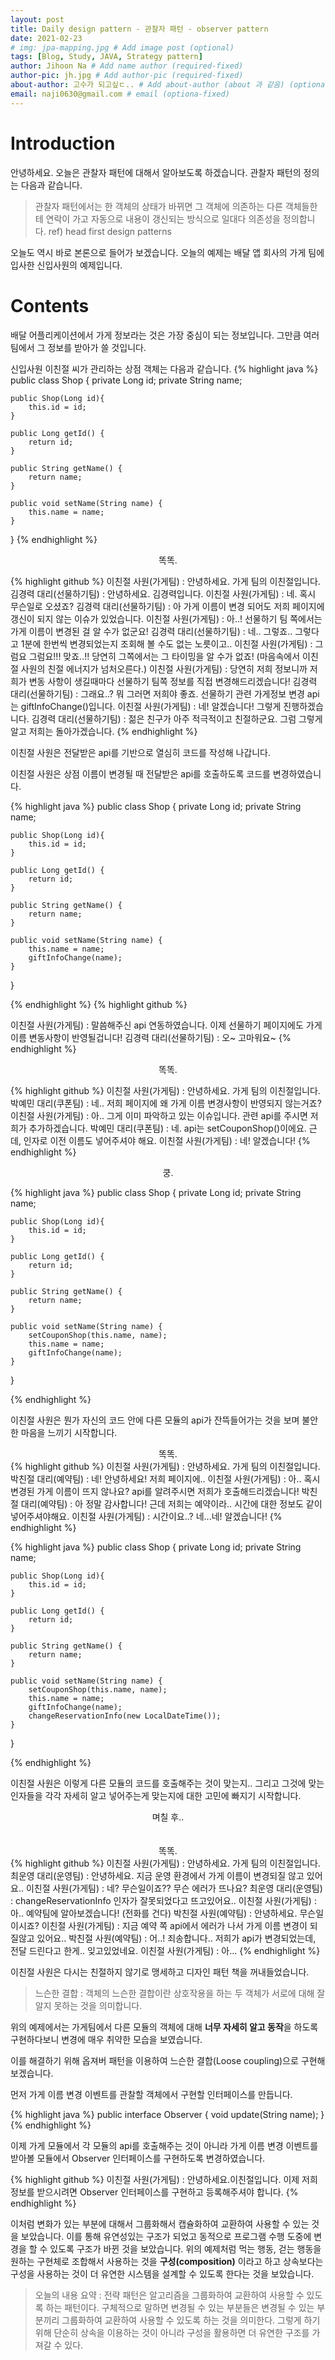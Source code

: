 ```yaml
---
layout: post
title: Daily design pattern - 관찰자 패턴 - observer pattern
date: 2021-02-23
# img: jpa-mapping.jpg # Add image post (optional)
tags: [Blog, Study, JAVA, Strategy pattern]
author: Jihoon Na # Add name author (required-fixed)
author-pic: jh.jpg # Add author-pic (required-fixed)
about-author: 고수가 되고싶ㄷ.. # Add about-author (about 과 같음) (optional-fixed)
email: naji0630@gmail.com # email (optiona-fixed)
---
```


# Introduction
안녕하세요. 오늘은 관찰자 패턴에 대해서 알아보도록 하겠습니다. 관찰자 패턴의 정의는 다음과 같습니다.
> 관찰자 패턴에서는 한 객체의 상태가 바뀌면 그 객체에 의존하는 다른 객체들한테 연락이 가고 자동으로 내용이 갱신되는 방식으로 일대다 의존성을 정의합니다. 
> ref) head first design patterns

오늘도 역시 바로 본론으로 들어가 보겠습니다. 오늘의 예제는 배달 앱 회사의 가게 팀에 입사한 신입사원의 예제입니다.

# Contents

배달 어플리케이션에서 가게 정보라는 것은 가장 중심이 되는 정보입니다. 그만큼 여러팀에서 그 정보를 받아가 쓸 것입니다.

신입사원 이친절 씨가 관리하는 상점 객체는 다음과 같습니다.
{% highlight java %}
public class Shop {
    private Long id;
    private String name;

    public Shop(Long id){
        this.id = id;
    }

    public Long getId() {
        return id;
    }

    public String getName() {
        return name;
    }
    
    public void setName(String name) {
        this.name = name;
    }
}
{% endhighlight %}

<center>똑똑.</center>

{% highlight github %}
 이친절 사원(가게팀) : 안녕하세요. 가게 팀의 이친절입니다.
 김경력 대리(선물하기팀) : 안녕하세요. 김경력입니다.
 이친절 사원(가게팀) : 네. 혹시 무슨일로 오셨죠?
 김경력 대리(선물하기팀) : 아 가게 이름이 변경 되어도 저희 페이지에 갱신이 되지 않는 이슈가 있었습니다.
 이친절 사원(가게팀) : 아..! 선물하기 팀 쪽에서는 가게 이름이 변경된 걸 알 수가 없군요!
 김경력 대리(선물하기팀) : 네.. 그렇죠.. 그렇다고 1분에 한번씩 변경되었는지 조회해 볼 수도 없는 노릇이고..
 이친절 사원(가게팀) : 그럼요 그럼요!!! 맞죠..!! 당연히 그쪽에서는 그 타이밍을 알 수가 없죠!
 (마음속에서 이친절 사원의 친절 에너지가 넘처오른다.)
 이친절 사원(가게팀) : 당연히 저희 정보니까 저희가 변동 사항이 생길때마다 선물하기 팀쪽 정보를 직접 변경해드리겠습니다!
 김경력 대리(선물하기팀) : 그래요..? 뭐 그러면 저희야 좋죠. 선물하기 관련 가게정보 변경 api는 giftInfoChange()입니다.
 이친절 사원(가게팀) : 네! 알겠습니다! 그렇게 진행하겠습니다.
 김경력 대리(선물하기팀) : 젊은 친구가 아주 적극적이고 친절하군요. 그럼 그렇게 알고 저희는 돌아가겠습니다.
{% endhighlight %}

이친절 사원은 전달받은 api를 기반으로 열심히 코드를 작성해 나갑니다.

이친절 사원은 상점 이름이 변경될 때 전달받은 api를 호출하도록 코드를 변경하였습니다.

{% highlight java %}
public class Shop {
    private Long id;
    private String name;

    public Shop(Long id){
        this.id = id;
    }

    public Long getId() {
        return id;
    }

    public String getName() {
        return name;
    }
    
    public void setName(String name) {
        this.name = name;
        giftInfoChange(name);
    }
}

{% endhighlight %}
{% highlight github %}

이친절 사원(가게팀) : 말씀해주신 api 연동하였습니다. 이제 선물하기 페이지에도 가게 이름 변동사항이 반영될겁니다!
김경력 대리(선물하기팀) : 오~ 고마워요~
{% endhighlight %}

<center>똑똑.</center>

{% highlight github %}
이친절 사원(가게팀) : 안녕하세요. 가게 팀의 이친절입니다.
박예민 대리(쿠폰팀) : 네.. 저희 페이지에 왜 가게 이름 변경사항이 반영되지 않는거죠?
이친절 사원(가게팀) : 아.. 그게 이미 파악하고 있는 이슈입니다. 관련 api를 주시면 저희가 추가하겠습니다.
박예민 대리(쿠폰팀) : 네. api는 setCouponShop()이에요. 근데, 인자로 이전 이름도 넣어주셔야 해요.
이친절 사원(가게팀) : 네! 알겠습니다!
{% endhighlight %}

<center>쿵.</center> 


{% highlight java %}
public class Shop {
    private Long id;
    private String name;

    public Shop(Long id){
        this.id = id;
    }

    public Long getId() {
        return id;
    }

    public String getName() {
        return name;
    }
    
    public void setName(String name) {
        setCouponShop(this.name, name);
        this.name = name;
        giftInfoChange(name);
    }
}

{% endhighlight %}

이친절 사원은 뭔가 자신의 코드 안에 다른 모듈의 api가 잔뜩들어가는 것을 보며 불안한 마음을 느끼기 시작합니다.

<center>똑똑.</center>
{% highlight github %}
이친절 사원(가게팀) : 안녕하세요. 가게 팀의 이친절입니다.
박친절 대리(예약팀) : 네! 안녕하세요! 저희 페이지에.. 
이친절 사원(가게팀) : 아.. 혹시 변경된 가게 이름이 뜨지 않나요? api를 알려주시면 저희가 호출해드리겠습니다!
박친절 대리(예약팀) : 아 정말 감사합니다! 근데 저희는 예약이라.. 시간에 대한 정보도 같이 넣어주셔야해요.
이친절 사원(가게팀) : 시간이요..? 네...네! 알겠습니다!
{% endhighlight %}

{% highlight java %}
public class Shop {
    private Long id;
    private String name;

    public Shop(Long id){
        this.id = id;
    }

    public Long getId() {
        return id;
    }

    public String getName() {
        return name;
    }
    
    public void setName(String name) {
        setCouponShop(this.name, name);
        this.name = name;
        giftInfoChange(name);
        changeReservationInfo(new LocalDateTime());
    }
}

{% endhighlight %}

이친절 사원은 이렇게 다른 모듈의 코드를 호출해주는 것이 맞는지.. 그리고 그것에 맞는 인자들을 각각 자세히 알고 넣어주는게 맞는지에 대한 고민에 빠지기 시작합니다.
<br>
<center>며칠 후..</center>

<br>
<br>
<center>똑똑.</center>
{% highlight github %}
이친절 사원(가게팀) : 안녕하세요. 가게 팀의 이친절입니다.
최운영 대리(운영팀) : 안녕하세요. 지금 운영 환경에서 가게 이름이 변경되질 않고 있어요..
이친절 사원(가게팀) : 네? 무슨일이죠?? 무슨 에러가 뜨나요? 
최운영 대리(운영팀) : changeReservationInfo 인자가 잘못되었다고 뜨고있어요.. 
이친절 사원(가게팀) : 아.. 예약팀에 알아보겠습니다! (전화를 건다) 
박친절 사원(예약팀) : 안녕하세요. 무슨일이시죠? 
이친절 사원(가게팀) : 지금 예약 쪽 api에서 에러가 나서 가게 이름 변경이 되질않고 있어요.. 
박친절 사원(예약팀) : 어..! 죄송합니다.. 저희가 api가 변경되었는데, 전달 드린다고 한게.. 잊고있었네요. 
이친절 사원(가게팀) : 아...
{% endhighlight %}

이친절 사원은 다시는 친절하지 않기로 맹세하고 디자인 패턴 책을 꺼내들었습니다.

> 느슨한 결합 : 객체의 느슨한 결합이란 상호작용을 하는 두 객체가 서로에 대해 잘 알지 못하는 것을 의미합니다.

위의 예제에서는 가게팀에서 다른 모듈의 객체에 대해 **너무 자세히 알고 동작**을 하도록 구현하다보니 변경에 매우 취약한 모습을 보였습니다.

이를 해결하기 위해 옵져버 패턴을 이용하여 느슨한 결합(Loose coupling)으로 구현해보겠습니다.

먼저 가게 이름 변경 이벤트를 관찰할 객체에서 구현할 인터페이스를 만듭니다.

{% highlight java %}
public interface Observer {
    void update(String name);
}
{% endhighlight %}

이제 가게 모듈에서 각 모듈의 api를 호출해주는 것이 아니라 가게 이름 변경 이벤트를 받아볼 모듈에서
Observer 인터페이스를 구현하도록 변경하였습니다.

{% highlight github %}
이친절 사원(가게팀) : 안녕하세요.이친절입니다. 이제 저희 정보를 받으시려면 Observer 인터페이스를 구현하고 등록해주셔야 합니다.
{% endhighlight %}

이처럼 변화가 있는 부분에 대해서 그룹화해서 캡슐화하여 교환하여 사용할 수 있는 것을 보았습니다.
이를 통해 유연성있는 구조가 되었고 동적으로 프로그램 수행 도중에 변경을 할 수 있도록 구조가 바뀐 것을 보았습니다. 위의 예제처럼 먹는 행동, 걷는 행동을
원하는 구현체로 조합해서 사용하는 것을 **구성(composition)** 이라고 하고 상속보다는 구성을 사용하는 것이 더 
유연한 시스템을 설계할 수 있도록 한다는 것을 보았습니다.

>오늘의 내용 요약 : 전략 패턴은 알고리즘을 그룹화하여 교환하여 사용할 수 있도록 하는 패턴이다.
> 구체적으로 말하면 변경될 수 있는 부분들은 변경될 수 있는 부분끼리 그룹화하여 교환하여 사용할 수 있도록 하는 것을 의미한다.
> 그렇게 하기위해 단순히 상속을 이용하는 것이 아니라 구성을 활용하면 더 유연한 구조를 가져갈 수 있다.
